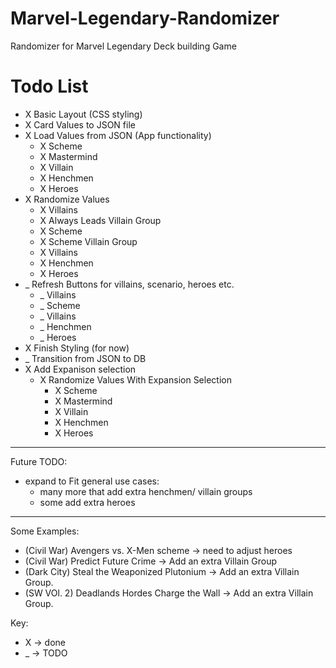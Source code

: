 # Marvel-Legendary-Randomizer
Randomizer for Marvel Legendary Deck building Game

# Todo List
- X Basic Layout (CSS styling)
- X Card Values to JSON file
- X Load Values from JSON (App functionality) 
    - X Scheme
    - X Mastermind
    - X Villain
    - X Henchmen
    - X Heroes
- X Randomize Values
    - X Villains
    - X Always Leads Villain Group
    - X Scheme
    - X Scheme Villain Group
    - X Villains
    - X Henchmen
    - X Heroes
- _ Refresh Buttons for villains, scenario, heroes etc.
    - _ Villains
    - _ Scheme
    - _ Villains
    - _ Henchmen
    - _ Heroes
- X Finish Styling (for now)
- _ Transition from JSON to DB
- X Add Expanison selection
    - X Randomize Values With Expansion Selection
        - X Scheme
        - X Mastermind
        - X Villain
        - X Henchmen
        - X Heroes

---------
Future TODO:
- expand to Fit general use cases:
    - many more that add extra henchmen/ villain groups
    - some add extra heroes

----
Some Examples:
- (Civil War) Avengers vs. X-Men scheme -> need to adjust heroes
- (Civil War) Predict Future Crime -> Add an extra Villain Group
- (Dark City) Steal the Weaponized Plutonium -> Add an extra Villain Group.
- (SW VOl. 2) Deadlands Hordes Charge the Wall -> Add an extra Villain Group.

Key: 
- X -> done
- _ -> TODO